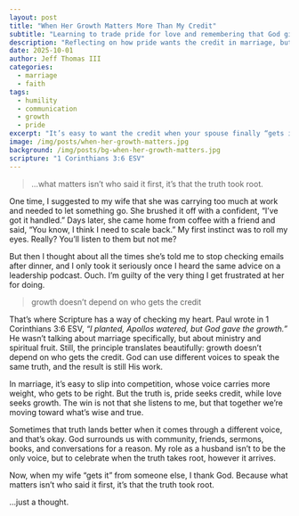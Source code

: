 ```yaml
---
layout: post
title: "When Her Growth Matters More Than My Credit"
subtitle: "Learning to trade pride for love and remembering that God gives the growth."
description: "Reflecting on how pride wants the credit in marriage, but love celebrates growth, wherever the truth comes from."
date: 2025-10-01
author: Jeff Thomas III
categories:
  - marriage
  - faith
tags:
  - humility
  - communication
  - growth
  - pride
excerpt: "It’s easy to want the credit when your spouse finally “gets it.” But as Paul reminds us, 'I planted, Apollos watered, but God gave the growth.' The win isn’t being right; it’s growing together in truth."
image: /img/posts/when-her-growth-matters.jpg
background: /img/posts/bg-when-her-growth-matters.jpg
scripture: "1 Corinthians 3:6 ESV"
---
```

> ...what matters isn’t who said it first, it’s that the truth took root.

One time, I suggested to my wife that she was carrying too much at work and needed to let something go. She brushed it off with a confident, “I’ve got it handled.” Days later, she came home from coffee with a friend and said, “You know, I think I need to scale back.” My first instinct was to roll my eyes. Really? You’ll listen to them but not me?  

But then I thought about all the times she’s told me to stop checking emails after dinner, and I only took it seriously once I heard the same advice on a leadership podcast. Ouch. I’m guilty of the very thing I get frustrated at her for doing.  
> growth doesn’t depend on who gets the credit

That’s where Scripture has a way of checking my heart. Paul wrote in 1 Corinthians 3:6 ESV, *“I planted, Apollos watered, but God gave the growth.”* He wasn’t talking about marriage specifically, but about ministry and spiritual fruit. Still, the principle translates beautifully: growth doesn’t depend on who gets the credit. God can use different voices to speak the same truth, and the result is still His work.  

In marriage, it’s easy to slip into competition, whose voice carries more weight, who gets to be right. But the truth is, pride seeks credit, while love seeks growth. The win is not that she listens to me, but that together we’re moving toward what’s wise and true.  

Sometimes that truth lands better when it comes through a different voice, and that’s okay. God surrounds us with community, friends, sermons, books, and conversations for a reason. My role as a husband isn’t to be the only voice, but to celebrate when the truth takes root, however it arrives.  

Now, when my wife “gets it” from someone else, I thank God. Because what matters isn’t who said it first, it’s that the truth took root.

…just a thought.  
